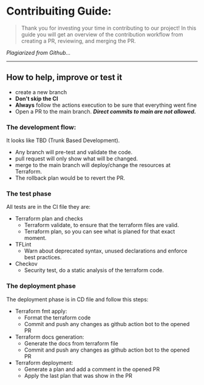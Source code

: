 # Contribuiting Guide:

> Thank you for investing your time in contributing to our project! In this guide you will get an overview of the contribution workflow from creating a PR, reviewing, and merging the PR.

_Plagiarized from Github..._

---

## How to help, improve or test it

- create a new branch
- **Don't skip the CI**
- **Always** follow the actions execution to be sure that everything went fine
- Open a PR to the main branch. _**Direct commits to main are not allowed.**_

### The development flow:

It looks like TBD (Trunk Based Development).
- Any branch will pre-test and validate the code.
- pull request will only show what will be changed.
- merge to the main branch will deploy/change the resources at Terraform.
- The rollback plan would be to revert the PR.

### The test phase

All tests are in the CI file they are:
- Terraform plan and checks
    - Terraform validate, to ensure that the terraform files are valid.
    - Terraform plan, so you can see what is planed for that exact moment.
- TFLint
    - Warn about deprecated syntax, unused declarations and enforce best practices.
- Checkov
    - Security test, do a static analysis of the terraform code.

### The deployment phase

The deployment phase is in CD file and follow this steps:
- Terraform fmt apply:
    - Format the terraform code
    - Commit and push any changes as github action bot to the opened PR
- Terraform docs generation:
    - Generate the docs from terraform file
    - Commit and push any changes as github action bot to the opened PR
- Terraform deployment:
    - Generate a plan and add a comment in the opened PR
    - Apply the last plan that was show in the PR
